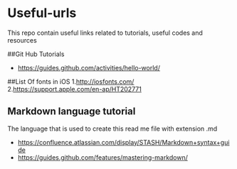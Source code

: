 # Useful-urls
This repo contain useful links related to tutorials, useful codes and resources

##Git Hub Tutorials
 * https://guides.github.com/activities/hello-world/

##List Of fonts in iOS
1.http://iosfonts.com/<br/>
2.https://support.apple.com/en-ap/HT202771</br>

## Markdown language tutorial
   The language that is used to create this read me file with extension .md 
   <br/>
   * https://confluence.atlassian.com/display/STASH/Markdown+syntax+guide
   * https://guides.github.com/features/mastering-markdown/
